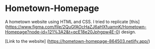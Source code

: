 # Hometown-Homepage

A hometown website using HTML and CSS. I tried to replicate [this] (https://www.figma.com/file/2QuGfAOcHaZJ6aHXfuamnK/Hometown-Homepage?node-id=121%3A2&t=qcE18e20Jphgpw4E-0) design.

[Link to the website] (https://hometown-homepage-864503.netlify.app/)
